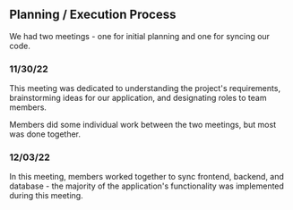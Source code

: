 ## Planning / Execution Process
We had two meetings - one for initial planning and one for syncing our code.

### 11/30/22
This meeting was dedicated to understanding the project's requirements,
brainstorming ideas for our application, and designating roles to team members.

Members did some individual work between the two meetings, but most was done together.

### 12/03/22
In this meeting, members worked together to sync frontend, backend, and database - the
majority of the application's functionality was implemented during this meeting.

